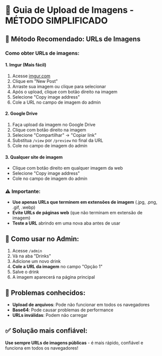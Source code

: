 # 📸 Guia de Upload de Imagens - MÉTODO SIMPLIFICADO

## 🎯 Método Recomendado: URLs de Imagens

### Como obter URLs de imagens:

#### **1. Imgur (Mais fácil)**
1. Acesse [imgur.com](https://imgur.com)
2. Clique em "New Post"
3. Arraste sua imagem ou clique para selecionar
4. Após o upload, clique com botão direito na imagem
5. Selecione "Copy image address"
6. Cole a URL no campo de imagem do admin

#### **2. Google Drive**
1. Faça upload da imagem no Google Drive
2. Clique com botão direito na imagem
3. Selecione "Compartilhar" → "Copiar link"
4. Substitua `/view` por `/preview` no final da URL
5. Cole no campo de imagem do admin

#### **3. Qualquer site de imagem**
- Clique com botão direito em qualquer imagem da web
- Selecione "Copy image address"
- Cole no campo de imagem do admin

### ⚠️ Importante:
- **Use apenas URLs que terminem em extensões de imagem** (.jpg, .png, .gif, .webp)
- **Evite URLs de páginas web** (que não terminam em extensão de imagem)
- **Teste a URL** abrindo em uma nova aba antes de usar

## 🔧 Como usar no Admin:

1. Acesse `/admin`
2. Vá na aba "Drinks"
3. Adicione um novo drink
4. **Cole a URL da imagem** no campo "Opção 1"
5. Salve o drink
6. A imagem aparecerá na página principal

## 🚫 Problemas conhecidos:

- **Upload de arquivos**: Pode não funcionar em todos os navegadores
- **Base64**: Pode causar problemas de performance
- **URLs inválidas**: Podem não carregar

## ✅ Solução mais confiável:

**Use sempre URLs de imagens públicas** - é mais rápido, confiável e funciona em todos os navegadores! 